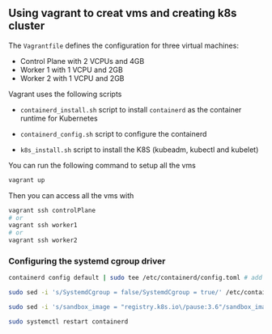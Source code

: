 ## Using vagrant to creat vms and creating k8s cluster

The `Vagrantfile` defines the configuration for three virtual machines:

- Control Plane with 2 VCPUs and 4GB
- Worker 1 with 1 VCPU and 2GB
- Worker 2 with 1 VCPU and 2GB

Vagrant uses the following scripts

- `containerd_install.sh` script to install `containerd` as the container runtime for Kubernetes

- `containerd_config.sh` script to configure the containerd

- `k8s_install.sh` script to install the K8S (kubeadm, kubectl and kubelet)

You can run the following command to setup all the vms

```sh
vagrant up
```

Then you can access all the vms with

```sh
vagrant ssh controlPlane
# or
vagrant ssh worker1
# or
vagrant ssh worker2
```

### Configuring the systemd cgroup driver

```sh
containerd config default | sudo tee /etc/containerd/config.toml # add the default config for containerd

sudo sed -i 's/SystemdCgroup = false/SystemdCgroup = true/' /etc/containerd/config.toml # search the SystemdCgroup in the config file and then set its value to true

sudo sed -i 's/sandbox_image = "registry.k8s.io\/pause:3.6"/sandbox_image = "registry.k8s.io\/pause:3.9"/' /etc/containerd/config.toml # search the sandbox_image in the config file and then set its version from 3.6 to 3.9

sudo systemctl restart containerd
```
